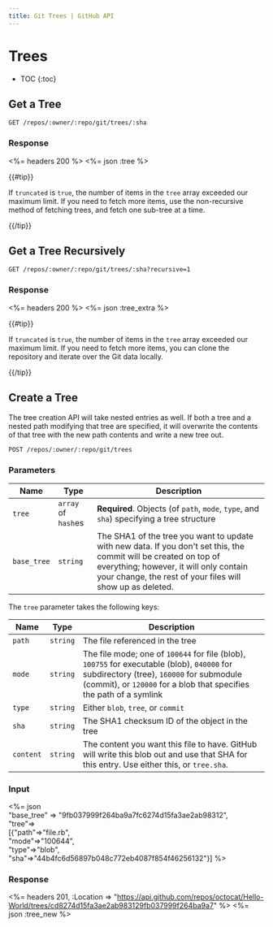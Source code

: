 ```yaml
---
title: Git Trees | GitHub API
---
```


# Trees

* TOC
{:toc}

## Get a Tree

    GET /repos/:owner/:repo/git/trees/:sha

### Response

<%= headers 200 %>
<%= json :tree %>

{{#tip}}

If `truncated` is `true`, the number of items in the `tree` array exceeded our maximum limit. If you need to fetch more items, use the non-recursive method of fetching trees, and fetch one sub-tree at a time.

{{/tip}}

## Get a Tree Recursively

    GET /repos/:owner/:repo/git/trees/:sha?recursive=1

### Response

<%= headers 200 %>
<%= json :tree_extra %>


{{#tip}}

If `truncated` is `true`, the number of items in the `tree` array exceeded our maximum limit. If you need to fetch more items, you can clone the repository and iterate over the Git data locally.

{{/tip}}

## Create a Tree

The tree creation API will take nested entries as well. If both a
tree and a nested path modifying that tree are specified, it will
overwrite the contents of that tree with the new path contents and write
a new tree out.

    POST /repos/:owner/:repo/git/trees

### Parameters

Name | Type | Description
-----|------|--------------
`tree`|`array` of `hash`es | **Required**. Objects (of `path`, `mode`, `type`, and `sha`) specifying a tree structure
`base_tree`| `string` | The SHA1 of the tree you want to update with new data. If you don't set this, the commit will be created on top of everything; however, it will only contain your change, the rest of your files will show up as deleted.

The `tree` parameter takes the following keys:

Name | Type | Description
-----|------|--------------
`path`|`string`| The file referenced in the tree
`mode`|`string`| The file mode; one of `100644` for file (blob), `100755` for executable (blob), `040000` for subdirectory (tree), `160000` for submodule (commit), or `120000` for a blob that specifies the path of a symlink
`type`| `string`| Either `blob`, `tree`, or `commit`
`sha`|`string`| The SHA1 checksum ID of the object in the tree
`content`|`string` | The content you want this file to have. GitHub will write this blob out and use that SHA for this entry.  Use either this, or `tree.sha`.


### Input

<%= json \
   "base_tree" => "9fb037999f264ba9a7fc6274d15fa3ae2ab98312", \
   "tree"=> \
    [{"path"=>"file.rb", \
      "mode"=>"100644", \
      "type"=>"blob", \
      "sha"=>"44b4fc6d56897b048c772eb4087f854f46256132"}] %>

### Response

<%= headers 201,
      :Location => "https://api.github.com/repos/octocat/Hello-World/trees/cd8274d15fa3ae2ab983129fb037999f264ba9a7" %>
<%= json :tree_new %>
